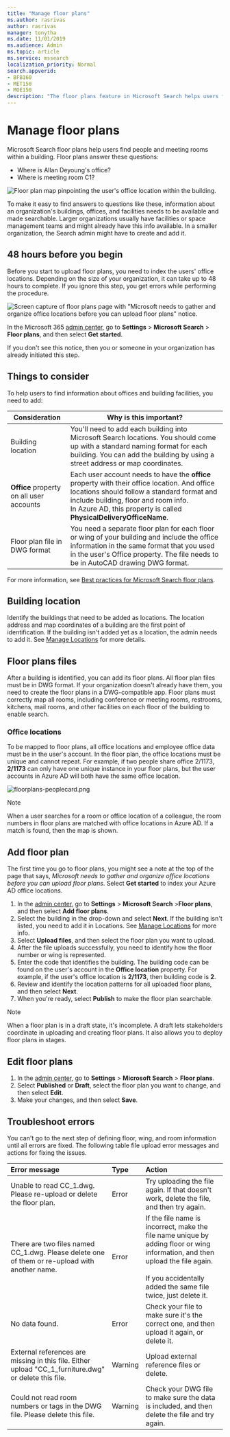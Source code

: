 ```yaml
---
title: "Manage floor plans"
ms.author: rasrivas
author: rasrivas
manager: tonytha
ms.date: 11/01/2019
ms.audience: Admin
ms.topic: article
ms.service: mssearch
localization_priority: Normal
search.appverid:
- BFB160
- MET150
- MOE150
description: "The floor plans feature in Microsoft Search helps users find people, offices, and other amenities within a building."
---
```

# Manage floor plans

Microsoft Search floor plans help users find people and meeting rooms within a building. Floor plans answer these questions:
- Where is Allan Deyoung's office?
- Where is meeting room C1?

![Floor plan map pinpointing the user's office location within the building.](media/floorplans-officelocation.png)

To make it easy to find answers to questions like these, information about an organization's buildings, offices, and facilities needs to be available and made searchable. Larger organizations usually have facilities or space management teams and might already have this info available. In a smaller organization, the Search admin might have to create and add it.

## 48 hours before you begin
Before you start to upload floor plans, you need to index the users' office locations. Depending on the size of your organization, it can take up to 48 hours to complete. If you ignore this step, you get errors while performing the procedure.

![Screen capture of floor plans page with "Microsoft needs to gather and organize office locations before you can upload floor plans" notice.](media/floorplans_hydrationstep.png)

In the Microsoft 365 [admin center](https://admin.microsoft.com), go to **Settings** > **Microsoft Search** > **Floor plans**, and then select **Get started**.

If you don't see this notice, then you or someone in your organization has already initiated this step.

## Things to consider
To help users to find information about offices and building facilities, you need to add:

|Consideration     |Why is this important?  |
|---------|---------|
|Building location    |    You'll need to add each building into Microsoft Search locations. You should come up with a standard naming format for each building. You can add the building by using a street address or map coordinates.     |
|**Office** property on all user accounts     |    Each user account needs to have the **office** property with their office location. And office locations should follow a standard format and include building, floor and room info.   <br> In Azure AD, this property is called **PhysicalDeliveryOfficeName**.    |
|Floor plan file in DWG format     |   You need a separate floor plan for each floor or wing of your building and include the office information in the same format that you used in the user's Office property. The file needs to be in AutoCAD drawing DWG format. |

For more information, see [Best practices for Microsoft Search floor plans](floorplans-bestpractices.md).

## Building location

Identify the buildings that need to be added as locations. The location address and map coordinates of a building are the first point of identification. If the building isn't added yet as a location, the admin needs to add it. See [Manage Locations](manage-locations.md) for more details.

## Floor plans files

After a building is identified, you can add its floor plans. All floor plan files must be in DWG format. If your organization doesn't already have them, you need to create the floor plans in a DWG-compatible app. Floor plans must correctly map all rooms, including conference or meeting rooms, restrooms, kitchens, mail rooms, and other facilities on each floor of the building to enable search.

### Office locations

To be mapped to floor plans, all office locations and employee office data must be in the user's account. In the floor plan, the office locations must be unique and cannot repeat. For example, if two people share office 2/1173, **2/1173** can only have one unique instance in your floor plans, but the user accounts in Azure AD will both have the same office location.

![floorplans-peoplecard.png](media/floorplans-peoplecard.png)

 > [!Note] 
 > When a user searches for a room or office location of a colleague, the room numbers in floor plans are matched with office locations in Azure AD. If a match is found, then the map is shown.

## Add floor plan

 The first time you go to floor plans, you might see a note at the top of the page that says, *Microsoft needs to gather and organize office locations before you can upload floor plans*. Select **Get started** to index your Azure AD office locations. 

1. In the [admin center](https://admin.microsoft.com), go to **Settings** > **Microsoft Search** >**Floor plans**, and then select **Add floor plans**.
4. Select the building in the drop-down and select **Next**. If the building isn't listed, you need to add it in Locations. See [Manage Locations](manage-locations.md) for more info.
6. Select **Upload files**, and then select the floor plan you want to upload. 
1. After the file uploads successfully, you need to identify how the floor number or wing is represented. 
7. Enter the code that identifies the building. The building code can be found on the user's account in the **Office location** property. For example, if the user's office location is **2/1173**, then building code is **2**. 
9. Review and identify the location patterns for all uploaded floor plans, and then select **Next**.
10. When you're ready, select **Publish** to make the floor plan searchable.

> [!Note] 
> When a floor plan is in a draft state, it's incomplete. A draft lets stakeholders coordinate in uploading and creating floor plans. It also allows you to deploy floor plans in stages.

## Edit floor plans

1. In the [admin center](https://admin.microsoft.com), go to **Settings** > **Microsoft Search** > **Floor plans**. 
1. Select **Published** or **Draft**, select the floor plan you want to change, and then select **Edit**.
5. Make your changes, and then select **Save**.

## Troubleshoot errors

You can't go to the next step of defining floor, wing, and room information until all errors are fixed. The following table file upload error messages and actions for fixing the issues.

| Error message   | Type    | Action       |
|:----------------| :--------- | :-------------- |
| Unable to read CC_1.dwg. Please re-upload or delete the floor plan. | Error |  Try uploading the file again. If that doesn't work, delete the file, and then try again. |
| There are two files named CC_1.dwg. Please delete one of them or re-upload with another name.| Error | If the file name is incorrect, make the file name unique by adding floor or wing information, and then upload the file again. <br><br>If you accidentally added the same file twice, just delete it. |
| No data found. | Error | Check your file to make sure it's the correct one, and then upload it again, or delete it. |
| External references are missing in this file. Either upload "CC_1_furniture.dwg" or delete this file. | Warning | Upload external reference files or delete.|
| Could not read room numbers or tags in the DWG file. Please delete  this file. | Warning | Check your DWG file to make sure the data is included, and then delete the file and try again. |
